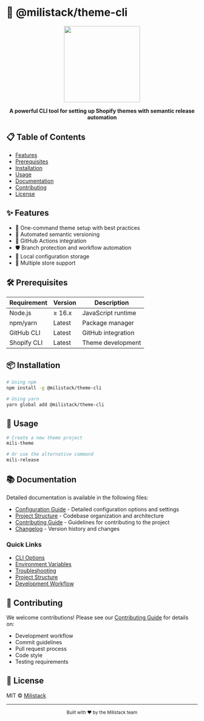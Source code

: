 # 🚀 @milistack/theme-cli

<div align="center">
  <img src="https://storage.googleapis.com/msgsndr/13wKtghjM0UiJUVzcCwH/media/678ec74139a4c6edc3269a76.png" width="200" />
  <p><strong>A powerful CLI tool for setting up Shopify themes with semantic release automation</strong></p>
</div>

## 📋 Table of Contents
- [Features](#-features)
- [Prerequisites](#-prerequisites)
- [Installation](#-installation)
- [Usage](#-usage)
- [Documentation](#-documentation)
- [Contributing](#-contributing)
- [License](#-license)

## ✨ Features
- 🎯 One-command theme setup with best practices
- 🔄 Automated semantic versioning
- 🚀 GitHub Actions integration
- 🛡️ Branch protection and workflow automation
- 💾 Local configuration storage
- 🏪 Multiple store support

## 🛠️ Prerequisites
| Requirement | Version | Description |
|------------|---------|-------------|
| Node.js | ≥ 16.x | JavaScript runtime |
| npm/yarn | Latest | Package manager |
| GitHub CLI | Latest | GitHub integration |
| Shopify CLI | Latest | Theme development |

## 📦 Installation
```bash
# Using npm
npm install -g @milistack/theme-cli

# Using yarn
yarn global add @milistack/theme-cli
```

## 🚀 Usage
```bash
# Create a new theme project
mili-theme

# Or use the alternative command
mili-release
```

## 📚 Documentation
Detailed documentation is available in the following files:

- [Configuration Guide](docs/CONFIGURATION.md) - Detailed configuration options and settings
- [Project Structure](docs/PROJECT_STRUCTURE.md) - Codebase organization and architecture
- [Contributing Guide](CONTRIBUTING.md) - Guidelines for contributing to the project
- [Changelog](CHANGELOG.md) - Version history and changes

### Quick Links
- [CLI Options](docs/CONFIGURATION.md#-cli-options)
- [Environment Variables](docs/CONFIGURATION.md#-environment-variables)
- [Troubleshooting](docs/CONFIGURATION.md#-troubleshooting)
- [Project Structure](docs/PROJECT_STRUCTURE.md#-root-directory-structure)
- [Development Workflow](CONTRIBUTING.md#-development-workflow)

## 🤝 Contributing
We welcome contributions! Please see our [Contributing Guide](CONTRIBUTING.md) for details on:
- Development workflow
- Commit guidelines
- Pull request process
- Code style
- Testing requirements

## 📄 License
MIT © [Milistack](https://github.com/milistack)

---
<div align="center">
  <sub>Built with ❤️ by the Milistack team</sub>
</div>

